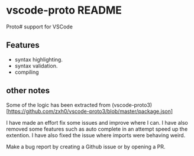 # vscode-proto README

Proto# support for VSCode

## Features

- syntax highlighting.
- syntax validation.
- compiling

## other notes

Some of the logic has been extracted from (vscode-proto3)[https://github.com/zxh0/vscode-proto3/blob/master/package.json]

I have made an effort fix some issues and improve where I can. I have also removed some features such as auto complete in an attempt speed up the extention. I have also fixed the issue where imports were behaving weird.

Make a bug report by creating a Github issue or by opening a PR.